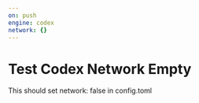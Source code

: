 ```yaml
---
on: push
engine: codex
network: {}
---
```


# Test Codex Network Empty
This should set network: false in config.toml